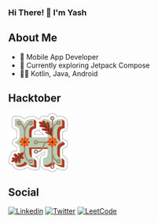 ### Hi There! 👋 I'm Yash

## About Me
- 📱 Mobile App Developer
- 🚀 Currently exploring Jetpack Compose
- 🧑‍💻 Kotlin, Java, Android

## Hacktober
<p style="display:flex;">
<img src="./hacktoberfest-2021-badge.webp" height=120px>
</p>

## Social 
[![Linkedin](https://img.shields.io/badge/-LinkedIn-black?style=for-the-badge&logo=Linkedin)](https://www.linkedin.com/in/kurella-yash/)
[![Twitter](https://img.shields.io/badge/-Twitter-black?style=for-the-badge&logo=twitter)](https://twitter.com/yashkurella)
[![LeetCode](https://img.shields.io/badge/LeetCode-000000?style=for-the-badge&logo=LeetCode&logoColor=#d16c06)](https://leetcode.com/yash-k9/)

